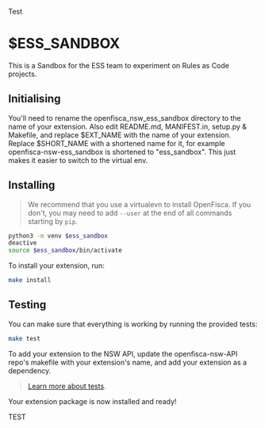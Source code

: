 Test

# $ESS_SANDBOX

This is a Sandbox for the ESS team to experiment on Rules as Code projects.

## Initialising

You'll need to rename the openfisca_nsw_ess_sandbox directory to the name
of your extension. Also edit README.md, MANIFEST.in, setup.py & Makefile, and replace $EXT_NAME with the
name of your extension. Replace $SHORT_NAME with a shortened name for it, for example
openfisca-nsw-ess_sandbox is shortened to "ess_sandbox". This just makes it easier to
switch to the virtual env.

## Installing

> We recommend that you use a virtualevn to install OpenFisca. If you don't,
> you may need to add `--user` at the end of all commands starting by `pip`.

```sh
python3 -m venv $ess_sandbox
deactive
source $ess_sandbox/bin/activate

```

To install your extension, run:

```sh
make install
```

## Testing

You can make sure that everything is working by running the provided tests:

```sh
make test
```

To add your extension to the NSW API, update the openfisca-nsw-API repo's makefile with your
extension's name, and add your extension as a dependency.

> [Learn more about tests](http://openfisca.org/doc/coding-the-legislation/writing_yaml_tests.html).

Your extension package is now installed and ready!

TEST
